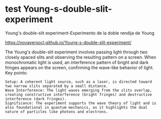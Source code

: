 # test Young-s-double-slit-experiment
Young's double-slit experiment-Experimento de la doble rendija de Young

https://novaversocl.github.io/Young-s-double-slit-experiment/

The Young's double-slit experiment involves passing light through two closely spaced slits and observing the resulting pattern on a screen. When monochromatic light is used, an interference pattern of bright and dark fringes appears on the screen, confirming the wave-like behavior of light.
Key points:

    Setup: A coherent light source, such as a laser, is directed toward two narrow slits separated by a small distance.
    Wave Interference: The light waves emerging from the slits overlap, creating constructive interference (bright fringes) and destructive interference (dark fringes).
    Significance: The experiment supports the wave theory of light and is also foundational in quantum mechanics, as it highlights the dual nature of particles like photons and electrons.
